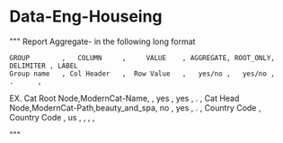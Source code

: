 # Data-Eng-Houseing
""" Report Aggregate- in the following long format

    GROUP        ,   COLUMN     ,     VALUE    , AGGREGATE, ROOT_ONLY, DELIMITER , LABEL
    Group name   , Col Header   ,  Row Value   ,   yes/no ,   yes/no ,    .      ,
EX. Cat Root Node,ModernCat-Name,              ,   yes    ,   yes    ,    .      ,
    Cat Head Node,ModernCat-Path,beauty_and_spa,   no     ,   yes    ,    .      ,
    Country Code , Country Code ,    us        ,          ,          ,           ,
    
"""